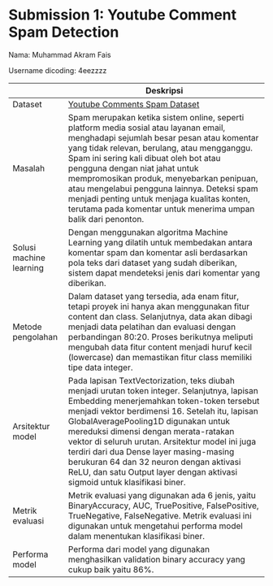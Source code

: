 # Submission 1: Youtube Comment Spam Detection

Nama: Muhammad Akram Fais

Username dicoding: 4eezzzz

|                         | Deskripsi                                                                                                                                                                                                                                                                                                                                                                                                                                                                 |
| ----------------------- | ------------------------------------------------------------------------------------------------------------------------------------------------------------------------------------------------------------------------------------------------------------------------------------------------------------------------------------------------------------------------------------------------------------------------------------------------------------------------- |
| Dataset                 | [Youtube Comments Spam Dataset](https://www.kaggle.com/datasets/ahsenwaheed/youtube-comments-spam-dataset)                                                                                                                                                                                                                                                                                                                                                                |
| Masalah                 | Spam merupakan ketika sistem online, seperti platform media sosial atau layanan email, menghadapi sejumlah besar pesan atau komentar yang tidak relevan, berulang, atau mengganggu. Spam ini sering kali dibuat oleh bot atau pengguna dengan niat jahat untuk mempromosikan produk, menyebarkan penipuan, atau mengelabui pengguna lainnya. Deteksi spam menjadi penting untuk menjaga kualitas konten, terutama pada komentar untuk menerima umpan balik dari penonton. |
| Solusi machine learning | Dengan menggunakan algoritma Machine Learning yang dilatih untuk membedakan antara komentar spam dan komentar asli berdasarkan pola teks dari dataset yang sudah diberikan, sistem dapat mendeteksi jenis dari komentar yang diberikan.                                                                                                                                                                                                                                                                                                                                                                                                                        |
| Metode pengolahan       | Dalam dataset yang tersedia, ada enam fitur, tetapi proyek ini hanya akan menggunakan fitur content dan class. Selanjutnya, data akan dibagi menjadi data pelatihan dan evaluasi dengan perbandingan 80:20. Proses berikutnya meliputi mengubah data fitur content menjadi huruf kecil (lowercase) dan memastikan fitur class memiliki tipe data integer.                                                                                                                                                                                                                                                                                                                                                                                                                           |
| Arsitektur model        | Pada lapisan TextVectorization, teks diubah menjadi urutan token integer. Selanjutnya, lapisan Embedding menerjemahkan token-token tersebut menjadi vektor berdimensi 16. Setelah itu, lapisan GlobalAveragePooling1D digunakan untuk mereduksi dimensi dengan merata-ratakan vektor di seluruh urutan. Arsitektur model ini juga terdiri dari dua Dense layer masing-masing berukuran 64 dan 32 neuron dengan aktivasi ReLU, dan satu Output layer dengan aktivasi sigmoid untuk klasifikasi biner.                                                                                                                                                                                                                                                                                                                                                                                                                                |
| Metrik evaluasi         | Metrik evaluasi yang digunakan ada 6 jenis, yaitu BinaryAccuracy, AUC, TruePositive, FalsePositive, TrueNegative, FalseNegative. Metrik evaluasi ini digunakan untuk mengetahui performa model dalam menentukan klasifikasi biner.                                                                                                                                                                                                                                                                                                                                                                                                         |
| Performa model          | Performa dari model yang digunakan menghasilkan validation binary accuracy yang cukup baik yaitu 86%.                                                                                                                                                                                                                                                                                                                                                                                                                                     |
